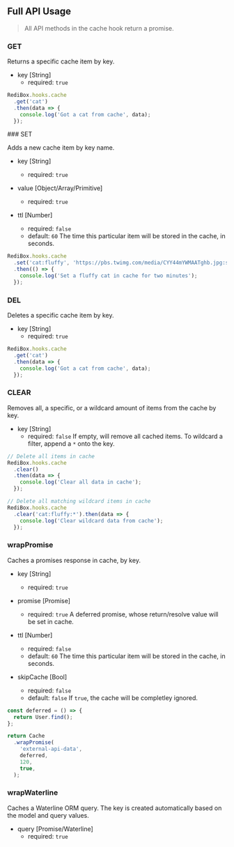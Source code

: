 ## Full API Usage

> All API methods in the cache hook return a promise.

### GET

Returns a specific cache item by key.

- key [String]
  - required: `true`
  
```javascript
RediBox.hooks.cache
  .get('cat')
  .then(data => {
    console.log('Got a cat from cache', data);
  });
```

### SET

Adds a new cache item by key name.

- key [String]
  - required: `true`
  
- value [Object/Array/Primitive]
  - required: `true`
  
- ttl [Number]
  - required: `false`
  - default: `60`
The time this particular item will be stored in the cache, in seconds.

```javascript
RediBox.hooks.cache
  .set('cat:fluffy', 'https://pbs.twimg.com/media/CYY44mYWMAATghb.jpg:small', 120)
  .then(() => {
    console.log('Set a fluffy cat in cache for two minutes');
  });
```

### DEL

Deletes a specific cache item by key.

- key [String]
  - required: `true`
  
```javascript
RediBox.hooks.cache
  .get('cat')
  .then(data => {
    console.log('Got a cat from cache', data);
  });
```

### CLEAR

Removes all, a specific, or a wildcard amount of items from the cache by key.

- key [String]
  - required: `false`
If empty, will remove all cached items. To wildcard a filter, append a `*` onto the key.


```javascript
// Delete all items in cache
RediBox.hooks.cache
  .clear()
  .then(data => {
    console.log('Clear all data in cache');
  });

// Delete all matching wildcard items in cache
RediBox.hooks.cache
  .clear('cat:fluffy:*').then(data => {
    console.log('Clear wildcard data from cache');
  });
```

### wrapPromise

Caches a promises response in cache, by key.

- key [String]
  - required: `true`

- promise [Promise]
  - required: `true`
A deferred promise, whose return/resolve value will be set in cache.

- ttl [Number]
  - required: `false`
  - default: `60`
The time this particular item will be stored in the cache, in seconds.

- skipCache [Bool]
  - required: `false`
  - default: `false`
If `true`, the cache will be completley ignored.

```javascript
const deferred = () => {
  return User.find();
};

return Cache
  .wrapPromise(
    'external-api-data',
    deferred,
    120,
    true,
  );
```

### wrapWaterline

Caches a Waterline ORM query. The key is created automatically based on the model and query values.

- query [Promise/Waterline]
  - required: `true`
  
